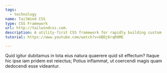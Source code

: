 ```yaml
---
tags:
  - technology
name: TailWind CSS
type: CSS Framework
url: http://tailwindcss.com.
description: A utility-first CSS framework for rapidly building custom designs.
tutorial: https://www.youtube.com/watch?v=UBOj6rqRUME

---
```

Quid igitur dubitamus in tota eius natura quaerere quid sit effectum? Itaque hic ipse iam pridem est reiectus; Potius inflammat, ut coercendi magis quam dedocendi esse videantur.

